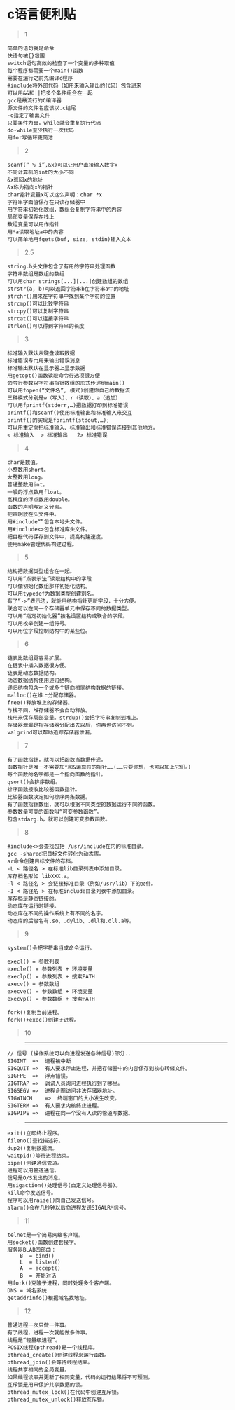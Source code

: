 
# c语言便利贴

> 1

    简单的语句就是命令
    快语句被{}包围
    switch语句高效的检查了一个变量的多种取值
    每个程序都需要一个main()函数
    需要在运行之前先编译c程序
    #include将外部代码（如用来输入输出的代码）包含进来
    可以用&&和||把多个条件组合在一起
    gcc是最流行的C编译器
    源文件的文件名应该以.c结尾
    -o指定了输出文件
    只要条件为真，while就会重复执行代码
    do-while至少执行一次代码
    用for写循环更简洁

> 2

    scanf(“ % i”,&x)可以让用户直接输入数字x
    不同计算机的int的大小不同
    &x返回x的地址
    &x称为指向x的指针
    char指针变量x可以这么声明：char *x
    字符串字面值保存在只读存储器中
    用字符串初始化数组，数组会复制字符串中的内容
    局部变量保存在栈上
    数组变量可以用作指针
    用*a读取地址a中的内容
    可以简单地用fgets(buf, size, stdin)输入文本

> 2.5

    string.h头文件包含了有用的字符串处理函数
    字符串数组是数组的数组
    可以用char strings[...][...]创建数组的数组
    strstr(a, b)可以返回字符串b在字符串a中的地址
    strchr()用来在字符串中找到某个字符的位置
    strcmp()可以比较字符串
    strcpy()可以复制字符串
    strcat()可以连接字符串
    strlen()可以得到字符串的长度

> 3

    标准输入默认从键盘读取数据
    标准错误专门用来输出错误消息
    标准输出默认在显示器上显示数据
    用getopt()函数读取命令行选项很方便
    命令行参数以字符串指针数组的形式传递给main()
    可以用fopen(“文件名”, 模式)创建你自己的数据流
    三种模式分别是w（写入）、r（读取）、a（追加）
    可以用fprintf(stderr,…)把数据打印到标准错误
    printf()和scanf()使用标准输出和标准输入来交互
    printf()的实现是fprintf(stdout,…);
    可以用重定向把标准输入、标准输出和标准错误连接到其他地方。
    < 标准输入  > 标准输出   2> 标准错误

> 4

    char是数值。
    小整数用short。
    大整数用long。
    普通整数用int。
    一般的浮点数用float。
    高精度的浮点数用double。
    函数的声明与定义分离。
    把声明放在头文件中。
    用#include“”包含本地头文件。
    用#include<>包含标准库头文件。
    把目标代码保存到文件中，提高构建速度。
    使用make管理代码构建过程。

> 5

    结构把数据类型组合在一起。
    可以用“点表示法”读取结构中的字段
    可以像初始化数组那样初始化结构。
    可以用typedef为数据类型创建别名。
    有了“->”表示法，就能用结构指针更新字段，十分方便。
    联合可以在同一个存储器单元中保存不同的数据类型。
    可以用“指定初始化器”按名设置结构或联合的字段。
    可以用枚举创建一组符号。
    可以用位字段控制结构中的某些位。

> 6

    链表比数组更容易扩展。
    在链表中插入数据很方便。
    链表是动态数据结构。
    动态数据结构使用递归结构。
    递归结构包含一个或多个链向相同结构数据的链接。
    malloc()在堆上分配存储器。
    free()释放堆上的存储器。
    与栈不同，堆存储器不会自动释放。
    栈用来保存局部变量。strdup()会把字符串复制到堆上。
    存储器泄漏是指存储器分配出去以后，你再也访问不到。
    valgrind可以帮助追踪存储器泄漏。

> 7

    有了函数指针，就可以把函数当数据传递。
    函数指针是唯一不需要加*和&运算符的指针……(……只要你想，也可以加上它们。)
    每个函数的名字都是一个指向函数的指针。
    qsort()会排序数组。
    排序函数接收比较器函数指针。
    比较器函数决定如何排序两条数据。
    有了函数指针数组，就可以根据不同类型的数据运行不同的函数。
    参数数量可变的函数叫“可变参数函数”。
    包含stdarg.h，就可以创建可变参数函数。

> 8

    #include<>会查找包括 /usr/include在内的标准目录。
    gcc -shared把目标文件转化为动态库。
    ar命令创建目标文件的存档。
    -L < 路径名 > 在标准lib目录列表中添加目录。
    库存档名形如 libXXX.a。
    -l < 路径名 > 会链接标准目录（例如/usr/lib）下的文件。
    -I < 路径名 > 在标准include目录列表中添加目录。
    库存档是静态链接的。
    动态库在运行时链接。
    动态库在不同的操作系统上有不同的名字。
    动态库的后缀名有.so、.dylib、.dll和.dll.a等。

> 9

    system()会把字符串当成命令运行。

    execl() = 参数列表
    execle() = 参数列表 + 环境变量
    execlp() = 参数列表 + 搜索PATH
    execv() = 参数数组
    execve() = 参数数组 + 环境变量
    execvp() = 参数数组 + 搜索PATH

    fork()复制当前进程。
    fork()+exec()创建子进程。

> 10

> ---

    // 信号 (操作系统可以向进程发送各种信号)部分..
    SIGINT  =>  进程被中断
    SIGQUIT =>  有人要求停止进程，并把存储器中的内容保存到核心转储文件。
    SIGFPE  =>  浮点错误。
    SIGTRAP =>  调试人员询问进程执行到了哪里。
    SIGSEGV =>  进程企图访问非法存储器地址。
    SIGWINCH    =>  终端窗口的大小发生改变。
    SIGTERM =>  有人要求内核终止进程。
    SIGPIPE =>  进程在向一个没有人读的管道写数据。

> ---

    exit()立即终止程序。
    fileno()查找描述符。
    dup2()复制数据流。
    waitpid()等待进程结束。
    pipe()创建通信管道。
    进程可以用管道通信。
    信号是O/S发出的消息。
    用sigaction()处理信号(自定义处理信号器)。
    kill命令发送信号。
    程序可以用raise()向自己发送信号。
    alarm()会在几秒钟以后向进程发送SIGALRM信号。

> 11

    telnet是一个简易网络客户端。
    用socket()函数创建套接字。
    服务器BLAB四部曲：
        B  = bind()
        L  = listen()
        A  = accept()
        B  = 开始对话
    用fork()克隆子进程，同时处理多个客户端。
    DNS = 域名系统
    getaddrinfo()根据域名找地址。

> 12

    普通进程一次只做一件事。
    有了线程，进程一次就能做多件事。
    线程是“轻量级进程”。
    POSIX线程(pthread)是一个线程库。
    pthread_create()创建线程来运行函数。
    pthread_join()会等待线程结束。
    线程共享相同的全局变量。
    如果线程读取并更新了相同变量，代码的运行结果将不可预测。
    互斥锁是用来保护共享数据的锁。
    pthread_mutex_lock()在代码中创建互斥锁。
    pthread_mutex_unlock()释放互斥锁。